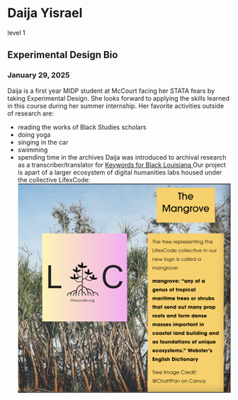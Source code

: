 # Daija Yisrael 
level 1 
## Experimental Design Bio 
### January 29, 2025 

Daija is a first year MIDP student at McCourt facing her STATA fears by taking Experimental Design. 
She looks forward to applying the skills learned in this course during her summer internship. Her favorite activities outside of research are: 
* reading the works of Black Studies scholars 
* doing yoga 
* singing in the car 
* swimming 
* spending time in the archives
Daija was introduced to archival research as a transcriber/translator for [Keywords for Black Louisiana ](https://docs.k4bl.org/about/) 
Our project is apart of a larger ecosystem of digital humanities labs housed under the collective LifexCode: 
![LxC Mangrove Logo!](https://raw.githubusercontent.com/gui2de/ppol6818-dy246/daija's-bio/LxC%20Mangrove.png)
